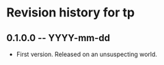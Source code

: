 # Revision history for tp

## 0.1.0.0 -- YYYY-mm-dd

* First version. Released on an unsuspecting world.
